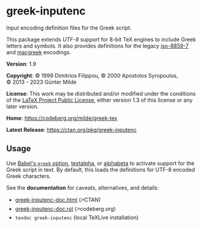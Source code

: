 greek-inputenc
==============

Input encoding definition files for the Greek script.

This package extends *UTF-8* support for 8-bit TeX engines to include
Greek letters and symbols.
It also provides definitions for the legacy
[iso-8859-7](https://en.wikipedia.org/wiki/ISO/IEC_8859-7) and
[macgreek](https://en.wikipedia.org/wiki/MacGreek_encoding) encodings.

**Version**: 1.9

**Copyright**: © 1999 Dimitrios Filippou,
               © 2000 Apostolos Syropoulos,
               © 2013 - 2023 Günter Milde

**License**:
  This work may be distributed and/or modified under the conditions of the
  [LaTeX Project Public License](http://www.latex-project.org/lppl.txt),
  either version 1.3 of this license or any later version.

**Home**: <https://codeberg.org/milde/greek-tex>

**Latest Release**: <https://ctan.org/pkg/greek-inputenc>


Usage
-----

Use [Babel's ``greek`` option](https://ctan.org/pkg/babel-greek),
[textalpha][textalpha.sty], or [alphabeta][alphabeta.sty]
to activate support for the Greek script in text. By default,
this loads the definitions for UTF-8 encoded Greek characters.

See the **documentation** for caveats, alternatives, and details:

* [greek-inputenc-doc.html](http://mirrors.ctan.org/language/greek/greek-inputenc/greek-inputenc-doc.html)
  (🡥CTAN)
* [greek-inputenc-doc.rst](https://codeberg.org/milde/greek-tex/src/branch/master/greek-inputenc/greek-inputenc-doc.rst)
  (🡥codeberg.org)
* `texdoc greek-inputenc` (local TeXLive installation)

[textalpha.sty]: http://mirrors.ctan.org/language/greek/greek-fontenc/textalpha.sty.html
[alphabeta.sty]: http://mirrors.ctan.org/language/greek/greek-fontenc/alphabeta.sty.html

